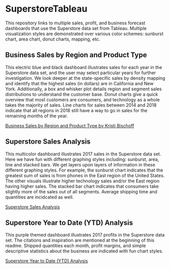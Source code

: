 # SuperstoreTableau
This repository links to multiple sales, profit, and business forecast dashboards that use the Superstore data set from Tableau. Multiple visualization styles are demonstrated over various color schemes: sunburst chart, area chart, donut charts, mapping, etc.



## Business Sales by Region and Product Type
This electric blue and black dashboard illustrates sales for each year in the Superstore data set, and the user may select particular years for further investigation. We look deeper at the state-specific sales by density mapping and identify that the highest sales (in dollars) are in California and New York. Additionally, a box and whisker plot details region and segment sales distributions to understand the customer base. Donut charts give a quick overview that most customers are consumers, and technology as a whole takes the majority of sales. Line charts for sales between 2014 and 2018 indicate that all regions in 2018 still have a way to go in sales for the remaining months of the year. 

[Business Sales by Region and Product Type by Kristi Bischoff](https://public.tableau.com/app/profile/kristi.bischoff/viz/SalesMapandDistribution/Dashboard1)



## Superstore Sales Analysis
This multicolor dashboard illustrates 2017 sales in the Superstore data set. Here we have fun with different graphing styles including: sunburst, area, line and stacked bars. We get layers upon layers of information in these different graphing styles. For example, the sunburst chart indicates that the greatest sum of sales is from phones in the East region of the United States. The other visuals illustrate higher technology sales and/or the East region having higher sales. The stacked bar chart indicates that consumers take slightly more of the sales out of all segments. Average shipping time and quantities are incidcated as well.

[Superstore Sales Analysis](https://public.tableau.com/app/profile/kristi.bischoff/viz/SuperstoreAnalysisPartII/Dashboard2#1)



## Superstore Year to Date (YTD) Analysis
This purple themed dashboard illustrates 2017 profits in the Superstore data set. The citations and inspiration are mentioned at the beginning of this readme. Shipped quantities each month, profit margins, and simple descriptive statistics about the business are indicated with fun chart styles.

[Superstore Year to Date (YTD) Analysis](https://public.tableau.com/app/profile/kristi.bischoff/viz/SalesandProfitForecast_16825564849790/Dashboard1)


